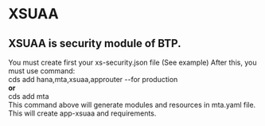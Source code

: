 # XSUAA
## XSUAA is security module of BTP.
You must create first your xs-security.json file (See example)
After this, you must use command:  
  cds add hana,mta,xsuaa,approuter --for production  
  **or**  
  cds add mta  
  This command above will generate modules and resources in mta.yaml file.
  This will create app-xsuaa and requirements.
